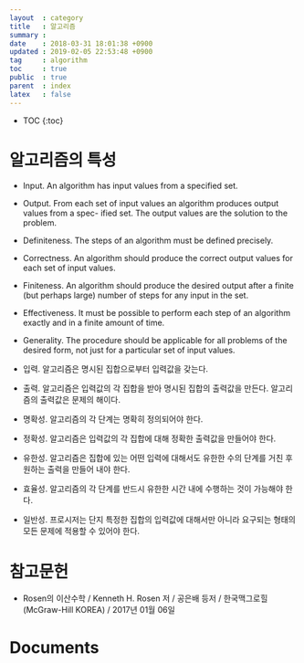 ```yaml
---
layout  : category
title   : 알고리즘
summary :
date    : 2018-03-31 18:01:38 +0900
updated : 2019-02-05 22:53:48 +0900
tag     : algorithm
toc     : true
public  : true
parent  : index
latex   : false
---
```

* TOC
{:toc}

# 알고리즘의 특성

>
* Input. An algorithm has input values from a specified set.
* Output. From each set of input values an algorithm produces output values from a spec-
ified set. The output values are the solution to the problem.
* Definiteness. The steps of an algorithm must be defined precisely.
* Correctness. An algorithm should produce the correct output values for each set of input values.
* Finiteness. An algorithm should produce the desired output after a finite (but perhaps large) number of steps for any input in the set.
* Effectiveness. It must be possible to perform each step of an algorithm exactly and in a finite amount of time.
* Generality. The procedure should be applicable for all problems of the desired form, not just for a particular set of input values.

* 입력. 알고리즘은 명시된 집합으로부터 입력값을 갖는다.
* 출력. 알고리즘은 입력값의 각 집합을 받아 명시된 집합의 출력값을 만든다. 알고리즘의 출력값은 문제의 해이다.
* 명확성. 알고리즘의 각 단계는 명확히 정의되어야 한다.
* 정확성. 알고리즘은 입력값의 각 집합에 대해 정확한 출력값을 만들어야 한다.
* 유한성. 알고리즘은 집합에 있는 어떤 입력에 대해서도 유한한 수의 단계를 거친 후 원하는 출력을 만들어 내야 한다.
* 효율성. 알고리즘의 각 단계를 반드시 유한한 시간 내에 수행하는 것이 가능해야 한다.
* 일반성. 프로시저는 단지 특정한 집합의 입력값에 대해서만 아니라 요구되는 형태의 모든 문제에 적용할 수 있어야 한다.

# 참고문헌

* Rosen의 이산수학 / Kenneth H. Rosen 저 / 공은배 등저 / 한국맥그로힐(McGraw-Hill KOREA) / 2017년 01월 06일

# Documents
